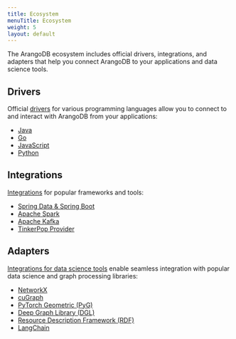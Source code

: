 ```yaml
---
title: Ecosystem
menuTitle: Ecosystem
weight: 5
layout: default
---
```

The ArangoDB ecosystem includes official drivers, integrations, and adapters that
help you connect ArangoDB to your applications and data science tools.

## Drivers

Official [drivers](drivers/_index.md) for various programming languages allow you to
connect to and interact with ArangoDB from your applications:

- [Java](drivers/java/_index.md)
- [Go](drivers/go.md)
- [JavaScript](drivers/javascript.md)
- [Python](drivers/python.md)

## Integrations

[Integrations](integrations/_index.md) for popular frameworks and tools:

- [Spring Data & Spring Boot](integrations/spring-data-arangodb/_index.md)
- [Apache Spark](integrations/arangodb-datasource-for-apache-spark.md)
- [Apache Kafka](integrations/kafka-connect-arangodb-sink-connector/_index.md)
- [TinkerPop Provider](integrations/arangodb-tinkerpop-provider.md)

## Adapters

[Integrations for data science tools](adapters/_index.md) enable seamless integration
with popular data science and graph processing libraries:

- [NetworkX](adapters/arangodb-networkx-adapter.md)
- [cuGraph](adapters/arangodb-cugraph-adapter.md)
- [PyTorch Geometric (PyG)](adapters/arangodb-pyg-adapter.md)
- [Deep Graph Library (DGL)](adapters/arangodb-dgl-adapter.md)
- [Resource Description Framework (RDF)](adapters/arangodb-rdf-adapter.md)
- [LangChain](adapters/langchain.md)